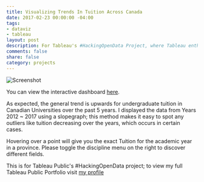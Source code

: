 ```yaml
---
title: Visualizing Trends In Tuition Across Canada
date: 2017-02-23 00:00:00 -04:00
tags:
- dataviz
- tableau
layout: post
description: For Tableau's #HackingOpenData Project, where Tableau enthusiasts were challenged to make good with data viz by "hacking" open data and collaboratively visualizing the stories within it.
comments: false
share: false
category: projects
---
```


![Screenshot](http://www.justinsjlee.com/costofstudying.png "Cost of Studying PNG")

You can view the interactive dashboard [here](https://public.tableau.com/profile/justin.sj.lee#!/vizhome/TuitionCostsRisingAcrossCanada/Main).

As expected, the general trend is upwards for undergraduate tuition in Canadian Universities over the past 5 years. I displayed the data from Years 2012 ~ 2017 using a slopegraph; this method makes it easy to spot any outliers like tuition decreasing over the years, which occurs in certain cases. 

Hovering over a point will give you the exact Tuition for the academic year in a province. Please toggle the discipline menu on the right to discover different fields.

This is for Tableau Public's #HackingOpenData project; to view my full Tableau Public Portfolio visit [my profile](https://public.tableau.com/profile/justin.sj.lee#!/)
